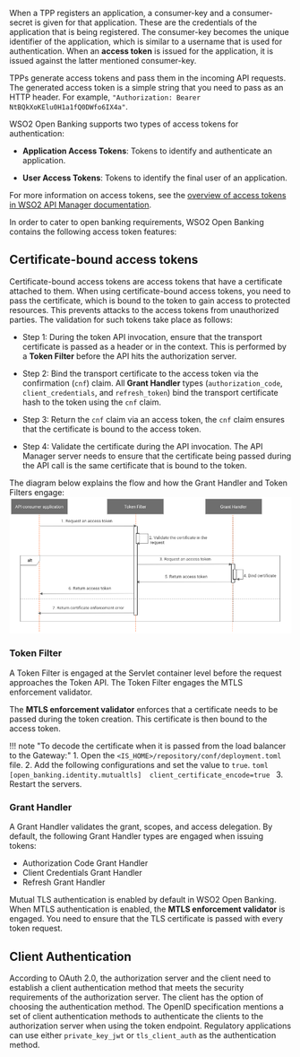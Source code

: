 When a TPP registers an application, a consumer-key and a consumer-secret is given for that application. 
These are the credentials of the application that is being registered. The consumer-key becomes 
the unique identifier of the application, which is similar to a username that is used for authentication. 
When an **access token** is issued for the application, it is issued against the latter mentioned consumer-key.

TPPs generate access tokens and pass them in the incoming API requests. The generated access token is a simple 
string that you need to pass as an HTTP header. For example, `"Authorization: Bearer NtBQkXoKElu0H1a1fQ0DWfo6IX4a"`. 

WSO2 Open Banking supports two types of access tokens for authentication:

   - **Application Access Tokens**: Tokens to identify and authenticate an application. 
   
   - **User Access Tokens**: Tokens to identify the final user of an application. 

For more information on access tokens, see the 
[overview of access tokens in WSO2 API Manager documentation](https://apim.docs.wso2.com/en/4.0.0/learn/consume-api/manage-application/generate-keys/obtain-access-token/overview-of-access-tokens/).

In order to cater to open banking requirements, WSO2 Open Banking contains the following access token 
features:

## Certificate-bound access tokens 

Certificate-bound access tokens are access tokens that have a certificate attached to them. When using certificate-bound 
access tokens, you need to pass the certificate, which is bound to the token to gain access to protected resources. This 
prevents attacks to the access tokens from unauthorized parties. The validation for such tokens take place as 
follows:

   - Step 1: During the token API invocation, ensure that the transport certificate is passed as a header or in the context. 
   This is performed by a **Token Filter** before the API hits the authorization server.

   - Step 2: Bind the transport certificate to the access token via the confirmation (`cnf`) claim. All **Grant Handler** 
   types (`authorization_code`, `client_credentials`, and `refresh_token`) bind the transport certificate hash to the 
   token using the `cnf` claim.

   - Step 3: Return the `cnf` claim via an access token, the `cnf` claim ensures that the certificate is bound to the access 
   token.
 
   - Step 4: Validate the certificate during the API invocation. The API Manager server needs to ensure that the 
   certificate being passed during the API call is the same certificate that is bound to the token.

The diagram below explains the flow and how the Grant Handler and Token Filters engage:
![token_flow](../assets/img/learn/access-tokens/token-flow.png)

### Token Filter

A Token Filter is engaged at the Servlet container level before the request approaches the Token API. The Token Filter 
engages the MTLS enforcement validator.

The **MTLS enforcement validator** enforces that a certificate needs to be passed during the token creation. This 
certificate is then bound to the access token. 
   
!!! note "To decode the certificate when it is passed from the load balancer to the Gateway:"
        1. Open the `<IS_HOME>/repository/conf/deployment.toml` file.
        2. Add the following configurations and set the value to `true`.
           ``` toml
            [open_banking.identity.mutualtls] 
            client_certificate_encode=true 
           ```
        3. Restart the servers.

### Grant Handler

A Grant Handler validates the grant, scopes, and access delegation. By default, the following Grant Handler types are 
engaged when issuing tokens:

   - Authorization Code Grant Handler  
   - Client Credentials Grant Handler   
   - Refresh Grant Handler  
   
Mutual TLS authentication is enabled by default in WSO2 Open Banking. When MTLS authentication is enabled, 
the **MTLS enforcement validator** is engaged. You need to ensure that the 
TLS certificate is passed with every token request. 

## Client Authentication 

According to OAuth 2.0, the authorization server and the client need to establish a client authentication method that 
meets the security requirements of the authorization server. The client has the option of choosing the authentication 
method. The OpenID specification mentions a set of client authentication methods to authenticate the clients to the 
authorization server when using the token endpoint. Regulatory applications can use either `private_key_jwt` 
or `tls_client_auth` as the authentication method.



